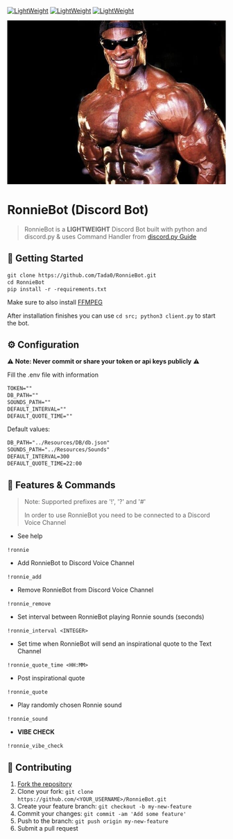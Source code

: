 [![LightWeight](https://img.shields.io/badge/_-YEAH_BUDDY!-brightgreen)]()
[![LightWeight](https://img.shields.io/badge/_-Light_Weight,_baby!-brightgreen)]()
[![LightWeight](https://img.shields.io/badge/_-yep!_yep!_yep!_yep!_-brightgreen)]()


![Ronnie](./Resources/MD/Ronnie.jpg)

# RonnieBot (Discord Bot)

> RonnieBot is a **LIGHTWEIGHT** Discord Bot built with python and discord.py & uses Command Handler from [discord.py Guide](https://discordpy.readthedocs.io/en/latest/api.html)

## 🚀 Getting Started

```
git clone https://github.com/Tada0/RonnieBot.git
cd RonnieBot
pip install -r -requirements.txt
```

Make sure to also install [FFMPEG](https://ffmpeg.org/download.html) 

After installation finishes you can use `cd src; python3 client.py` to start the bot.

## ⚙ Configuration

⚠ **Note: Never commit or share your token or api keys publicly** ⚠

Fill the .env file with information

```shell script
TOKEN=""
DB_PATH=""
SOUNDS_PATH=""
DEFAULT_INTERVAL=""
DEFAULT_QUOTE_TIME=""
```

Default values:

```shell script
DB_PATH="../Resources/DB/db.json"
SOUNDS_PATH="../Resources/Sounds"
DEFAULT_INTERVAL=300
DEFAULT_QUOTE_TIME=22:00
```

## 📝 Features & Commands

> Note: Supported prefixes are '!', '?' and '#'
>
> In order to use RonnieBot you need to be connected to a Discord Voice Channel

* See help

`!ronnie`

* Add RonnieBot to Discord Voice Channel

`!ronnie_add`

* Remove RonnieBot from Discord Voice Channel

`!ronnie_remove`

* Set interval between RonnieBot playing Ronnie sounds (seconds)

`!ronnie_interval <INTEGER>`

* Set time when RonnieBot will send an inspirational quote to the Text Channel

`!ronnie_quote_time <HH:MM>`

* Post inspirational quote

`!ronnie_quote`

* Play randomly chosen Ronnie sound

`!ronnie_sound`

* **VIBE CHECK**

`!ronnie_vibe_check`


## 🤝 Contributing

1. [Fork the repository](https://github.com/Tada0/RonnieBot/fork)
2. Clone your fork: `git clone https://github.com/<YOUR_USERNAME>/RonnieBot.git`
3. Create your feature branch: `git checkout -b my-new-feature`
4. Commit your changes: `git commit -am 'Add some feature'`
5. Push to the branch: `git push origin my-new-feature`
6. Submit a pull request
